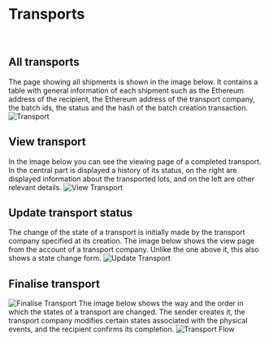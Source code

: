 # Transports

&nbsp;

## All transports

The page showing all shipments is shown in the image below. It contains a table with general information of each shipment such as the Ethereum address of the recipient, the Ethereum address of the transport company, the batch ids, the status and the hash of the batch creation transaction.
![Transport](/img/docs/transport-dashboard.png)

## View transport

In the image below you can see the viewing page of a completed transport. In the central part is displayed a history of its status, on the right are displayed information about the transported lots, and on the left are other relevant details.
![View Transport](/img/docs/transport-view-dashboard.png)

## Update transport status

The change of the state of a transport is initially made by the transport company specified at its creation. The image below shows the view page from the account of a transport company. Unlike the one above it, this also shows a state change form.
![Update Transport](/img/docs/transport-view-transportc-dashboard.png)

## Finalise transport

![Finalise Transport](/img/docs/transport-dashboard.png)
The image below shows the way and the order in which the states of a transport are changed. The sender creates it, the transport company modifies certain states associated with the physical events, and the recipient confirms its completion.
![Transport Flow](/img/docs/transport-flow-dashboard.png)
